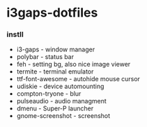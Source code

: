 # i3gaps-dotfiles
### instll
* i3-gaps - window manager
* polybar - status bar
* feh - setting bg, also nice image viewer
* termite - terminal emulator
* ttf-font-awesome - autohide mouse cursor
* udiskie - device automounting
* compton-tryone - blur
* pulseaudio - audio managment
* dmenu - Super-P launcher
* gnome-screenshot - screenshot
